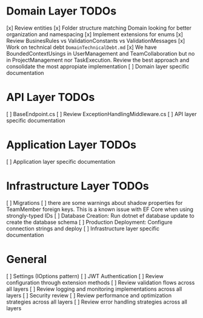 # Domain Layer TODOs
[x] Review entities
[x] Folder structure matching Domain looking for better organization and namespacing
[x] Implement extensions for enums
[x] Review BusinesRules vs ValidationConstants vs ValidationMessages
[x] Work on technical debt `DomainTechnicalDebt.md`
[x] We have BoundedContextUsings in UserManagement and TeamCollaboration but no in ProjectManagement nor TaskExecution. Review the best approach and consolidate the most appropiate implementation
[ ] Domain layer specific documentation

# API Layer TODOs
[ ] BaseEndpoint.cs
[ ] Review ExceptionHandlingMiddleware.cs
[ ] API layer specific documentation

# Application Layer TODOs
[ ] Application layer specific documentation

# Infrastructure Layer TODOs
[ ] Migrations
[ ] there are some warnings about shadow properties for TeamMember foreign keys. This is a known issue with EF Core when using strongly-typed IDs
[ ] Database Creation: Run dotnet ef database update to create the database schema
[ ] Production Deployment: Configure connection strings and deploy
[ ] Infrastructure layer specific documentation

# General
[ ] Settings (IOptions pattern)
[ ] JWT Authentication
[ ] Review configuration through extension methods
[ ] Review validation flows across all layers
[ ] Review logging and monitoring implementations across all layers
[ ] Security review
[ ] Review performance and optimization strategies across all layers
[ ] Review error handling strategies across all layers

